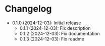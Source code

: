 # Changelog

* 0.1.0 (2024-12-03): Initial release
    * 0.1.1 (2024-12-03): Fix description
    * 0.1.2 (2024-12-03): Fix documentation
    * 0.1.3 (2024-12-03): Fix readme

